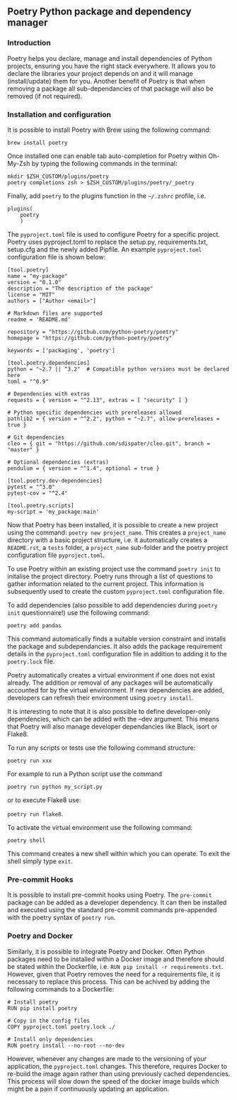 ## Poetry Python package and dependency manager

### Introduction
Poetry helps you declare, manage and install dependencies of Python projects,
ensuring you have the right stack everywhere. It allows you to declare the
libraries your project depends on and it will manage (install/update) them
for you. Another benefit of Poetry is that when removing a package all 
sub-dependancies of that package will also be removed (if not required).

### Installation and configuration
It is possible to install Poetry with Brew using the following command:

`brew install poetry`

Once installed one can enable tab auto-completion for Poetry within Oh-My-Zsh by 
typing the following commands in the terminal:

```
mkdir $ZSH_CUSTOM/plugins/poetry
poetry completions zsh > $ZSH_CUSTOM/plugins/poetry/_poetry
```

Finally, add `poetry` to the plugins function in the `~/.zshrc` profile, i.e.
```
plugins(
    poetry
    )
```

The `pyproject.toml` file is used to configure Poetry for a specific project. Poetry 
uses pyproject.toml to replace the setup.py, requirements.txt, setup.cfg and the 
newly added Pipfile. An example `pyproject.toml` configuration file is shown below:

```
[tool.poetry]
name = "my-package"
version = "0.1.0"
description = "The description of the package"
license = "MIT"
authors = ["Author <email>"]

# Markdown files are supported
readme = 'README.md'

repository = "https://github.com/python-poetry/poetry"
homepage = "https://github.com/python-poetry/poetry"

keywords = ['packaging', 'poetry']

[tool.poetry.dependencies]
python = "~2.7 || ^3.2"  # Compatible python versions must be declared here
toml = "^0.9"

# Dependencies with extras
requests = { version = "^2.13", extras = [ "security" ] }

# Python specific dependencies with prereleases allowed
pathlib2 = { version = "^2.2", python = "~2.7", allow-prereleases = true }

# Git dependencies
cleo = { git = "https://github.com/sdispater/cleo.git", branch = "master" }

# Optional dependencies (extras)
pendulum = { version = "^1.4", optional = true }

[tool.poetry.dev-dependencies]
pytest = "^3.0"
pytest-cov = "^2.4"

[tool.poetry.scripts]
my-script = 'my_package:main'
```   

Now that Poetry has been installed, it is possible to create a new project using the 
command: `poetry new project_name`. This creates a `project_name` directory with a 
basic project structure, i.e. it automatically creates a `README.rst`, a `tests` folder,
a `project_name` sub-folder and the poetry project configuration file `pyproject.toml`.

To use Poetry within an existing project use the command `poetry init` to initalise 
the project directory. Poetry runs through a list of questions to gather information
related to the current project. This information is subsequently used to create the 
custom `pyproject.toml` configuration file. 

To add dependencies (also possible to add dependencies during `poetry init` 
questionnaire!) use the following command:

`poetry add pandas`

This command automatically finds a suitable version constraint and installs the 
package and subdependancies. It also adds the package requirement details in the 
`pyproject.toml` configuration file in addition to adding it to the `poetry.lock` file.

Poetry automatically creates a virtual environment if one does not exist already. 
The addition or removal of any packages will be automatically accounted for by the 
virtual environment. If new dependencies are added, developers can refresh their 
environment using `poetry install`.

It is interesting to note that it is also possible to define developer-only 
dependencies, which can be added with the –dev argument. This means that Poetry will also 
manage developer dependancies like Black, isort or Flake8.

To run any scripts or tests use the following command structure:

`poetry run xxx`

For example to run a Python script use the command

`poetry run python my_script.py` 

or to execute Flake8 use: 

`poetry run flake8`.

To activate the virtual environment use the following command: 

`poetry shell`

This command creates a new shell within which you can operate. To exit the shell 
simply type `exit`.   


### Pre-commit Hooks
It is possible to install pre-commit hooks using Poetry. The `pre-commit` package can be 
added as a developer dependency. It can then be installed and executed using the 
standard pre-commit commands pre-appended with the poetry syntax of `poetry run`.

### Poetry and Docker
Similarly, it is possible to integrate Poetry and Docker. Often Python packages 
need to be installed within a Docker image and therefore should be stated within
the Dockerfile, i.e. `RUN pip install -r requirements.txt`. However, given that 
Poetry removes the need for a requirements file, it is necessary to replace this 
process. This can be achived by adding the following commands to a Dockerfile:

```
# Install poetry
RUN pip install poetry

# Copy in the config files
COPY pyproject.toml poetry.lock ./

# Install only dependencies
RUN poetry install --no-root --no-dev
``` 
However, whenever any changes are made to the versioning of your application, the `pyproject.toml` 
changes. This therefore, requires Docker to re-build the image again rather than using previously 
cached dependencies. This process will slow down the speed of the docker image builds 
which might be a pain if continuously updating an application. 
